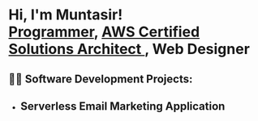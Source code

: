 <h1>Hi, I'm Muntasir! <br/><a href="https://github.com/MuntasirMohammed">Programmer</a>, <a href="https://www.linkedin.com/in/muntasirmohammed/"> AWS Certified Solutions Architect </a>, <a> Web Designer </a></h1>


<h2>👨‍💻 Software Development Projects:</h2>

- <b>Serverless Email Marketing Application</b>
  - 

<!--
**MuntasirMohammed/MuntasirMohammed** is a ✨ _special_ ✨ repository because its `README.md` (this file) appears on your GitHub profile.

Here are some ideas to get you started:

- 🔭 I’m currently working on ...
- 🌱 I’m currently learning ...
- 👯 I’m looking to collaborate on ...
- 🤔 I’m looking for help with ...
- 💬 Ask me about ...
- 📫 How to reach me: ...
- 😄 Pronouns: ...
- ⚡ Fun fact: ...
-->
